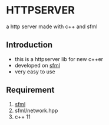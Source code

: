 # HTTPSERVER
 a http server made with c++ and sfml
## Introduction
- this is a httpserver lib for new c++er
- developed on [sfml](https://www.sfml-dev.org)
- very easy to use
## Requirement
1. [sfml](https://www.sfml-dev.org/tutorials/2.5/)
2. sfml/network.hpp
3. c++ 11